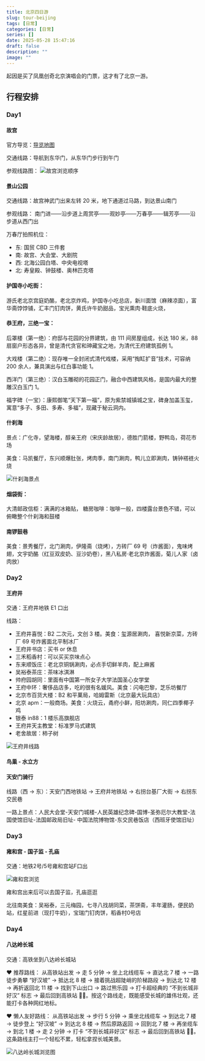 ```yaml
---
title: 北京四日游
slug: tour-beijing
tags: [日常]
categories: [日常]
series: []
date: 2025-05-28 15:47:16
draft: false
description: ""
image: ""
---
```


起因是买了凤凰创奇北京演唱会的门票，这才有了北京一游。

<!--more-->

## 行程安排

### Day1

#### 故宫

官方导览：[导览地图](https://www.dpm.org.cn/Visit.html#block1)

交通线路：导航到东华门，从东华门步行到午门

参观线路图：
![故宫浏览顺序](https://r.xulinfeng.com/linden/2025/05/2ebfeb4dac0cec277232fc1f94903689.jpg)

#### 景山公园

交通线路：故宫神武门出来左转 20 米，地下通道过马路，到达景山南门

参观线路：
南门进——沿步道上周赏亭——观妙亭——万春亭——辑芳亭——沿步道从西门出

万春厅拍照机位：

- 东: 国贸 CBD 三件套
- 南: 故宫、大会堂、大剧院
- 西: 北海公园白塔、中央电视塔
- 北: 寿皇殿、钟鼓楼、奥林匹克塔

#### 护国寺小吃街：

游氏老北京宫庭奶酪，老北京炸鸡，护国寺小吃总店，新川面馆（麻辣凉面），富华斋饽饽铺，汇丰门钉肉饼，黄氏许牛奶甜品，宝光熏肉·鞋底火烧，

#### 恭王府，三绝一宝：

后罩楼（第一绝）：府邸与花园的分界建筑，由 111 间房屋组成，长达 180 米，88 扇窗户形态各异，曾是清代贪官和珅藏宝之地，为清代王府建筑孤例 1。

大戏楼（第二绝）：现存唯一全封闭式清代戏楼，采用“掏缸扩音”技术，可容纳 200 余人，兼具演出与红白事功能 1。

西洋门（第三绝）：汉白玉雕砌的花园正门，融合中西建筑风格，是国内最大的整雕汉白玉门 1。

福字碑（一宝）：康熙御笔“天下第一福”，原为紫禁城镇城之宝，碑身加盖玉玺，寓意“多子、多田、多寿、多福”，现藏于秘云洞内。

#### 什刹海

景点：广化寺，望海楼，醇亲王府（宋庆龄故居），德胜门箭楼，野鸭岛，荷花市场

美食：马凯餐厅，东兴顺爆肚张，烤肉季，南门涮肉，鸭儿立即涮肉，铸钟褡裢火烧

![什刹海景点](https://r.xulinfeng.com/linden/2025/05/6621d533de6d289ab428dac893d0f88f.png)

#### 烟袋街：

大清邮政信柜：满满的冰箱贴，
糖房咖啡：咖啡一般，四楼露台景色不错，可以俯瞰整个什刹海和鼓楼

#### 南锣鼓巷

美食：景秀餐厅，北门涮肉，伊隆斋（烧烤），方砖厂 69 号（炸酱面），鬼味烤翅，文宇奶酪（红豆双皮奶、豆沙奶卷），黑八私房·老北京炸酱面，菊儿人家（卤肉放）

### Day2

#### 王府井

交通：王府井地铁 E1 口出

线路：

- 王府井喜悦：B2 二次元，文创 3 楼。美食：玺源居涮肉， 喜悦新京菜，方砖厂 69 号炸酱面北平制冰厂
- 王府井书店：买书 or 休息
- 三禾稻香村：可以买买京味点心
- 东来顺饭庄：老北京铜锅涮肉，必点手切鲜羊肉，配上麻酱
- 吴裕泰茶庄：茶味冰淇淋
- 帅府园胡同：里面有中国第一所女子大学法国圣心女学堂
- 王府中环：奢侈品店多，吃的很有名媛风。美食：闪电巴黎，芝乐坊餐厅
- 北京市百货大楼：B2 和平菓局，哈姆雷斯（北京最大玩具店）
- 北京 apm：一般商场。美食：火烧云，甬府小鲜，阳坊涮肉，同仁四季椰子鸡
- 银泰 in88：1 楼乐高旗舰店
- 王府井天主教堂：标准罗马式建筑
- 老舍故居：柿子树

![王府井线路](https://r.xulinfeng.com/linden/2025/05/59bbe15909eeb644561eafe6737838ac.png)


#### 鸟巢 - 水立方

#### 天安门骑行

线路（西 -> 东）：天安门西地铁站 -> 王府井地铁站 -> 右拐台基厂大街 -> 右拐东交民巷

一路上景点：人民大会堂-天安门城楼-人民英雄纪念碑-国博-圣弥厄尔大教堂-法国使馆旧址-法国邮政局旧址- 中国法院博物馆-东交民巷饭店（西班牙使馆旧址）

### Day3

#### 雍和宫 - 国子监 - 孔庙
交通：地铁2号/5号雍和宫站F口出

![雍和宫浏览](https://r.xulinfeng.com/linden/2025/05/6abe29cbdaa77d9e62ec9c84b9c82234.png)

雍和宫出来后可以去国子监，孔庙逛逛

北往南美食：吴裕泰，三元梅园，七寻八找胡同菜，茶饼斋，丰年灌肠，便民奶站，红星前进（现打牛奶），宝瑞门钉肉饼，稻香村0号店


### Day4

#### 八达岭长城

交通：高铁坐到八达岭长城站

❤️ 推荐路线：
从高铁站出发 -> 走 5 分钟 -> 坐上北线缆车 -> 直达北 7 楼 -> 一路徒步勇攀 “好汉坡” -> 抵达北 8 楼 -> 接着挑战超陡峭的阶梯路段 -> 到达北 12 楼 -> 再折返回北 11 楼 -> 找到下山出口 -> 路过熊乐园 -> 打卡超经典的 “不到长城非好汉” 标志 -> 最后回到高铁站 🚶‍♂️。按这个路线走，既能感受长城的雄伟壮观，还能打卡各种网红地标。

❤️ 懒人友好路线：
从高铁站出发 -> 步行 5 分钟 -> 乘坐北线缆车 -> 到达北 7 楼 -> 徒步登上 “好汉坡” -> 到达北 8 楼 -> 然后原路返回 -> 回到北 7 楼 -> 再坐缆车 -> 到北 1 楼 -> 走 2 分钟 -> 打卡 “不到长城非好汉” 标志 -> 最后回到高铁站 🚶‍♀️。这条路线主打一个轻松不累，轻松拿捏长城美景。


![八达岭长城浏览图](https://r.xulinfeng.com/linden/2025/05/d9d3d93f86943f32e4c9505cad02e8cd.png)
